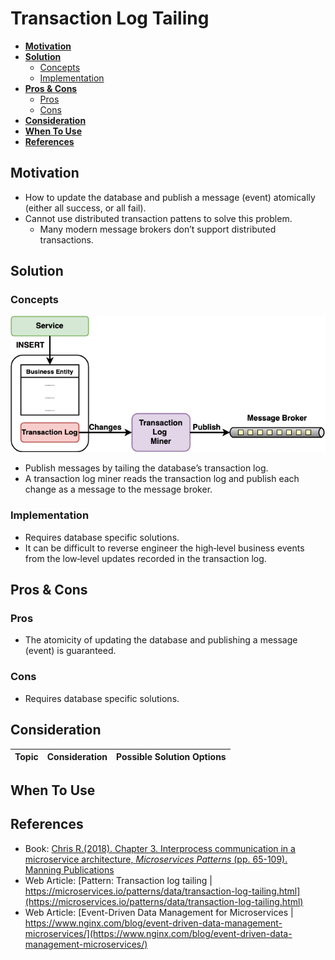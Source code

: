 # Transaction Log Tailing

- [**Motivation**](#motivation)
- [**Solution**](#solution)
   - [Concepts](#concepts)
   - [Implementation](#implementation)
- [**Pros & Cons**](#pros--cons)
   - [Pros](#pros)
   - [Cons](#cons)
- [**Consideration**](#consideration)
- [**When To Use**](#when-to-use)
- [**References**](#references)

## Motivation
- How to update the database and publish a message (event) atomically (either all success, or all fail).
- Cannot use distributed transaction pattens to solve this problem.
   - Many modern message brokers don’t support distributed transactions.

## Solution
### Concepts
![](../../diagrams/png/transaction_log_tailing_small.png)
- Publish messages by tailing the database’s transaction log.
- A transaction log miner reads the transaction log and publish each change as a message to the message broker.

### Implementation
- Requires database specific solutions.
- It can be difficult to reverse engineer the high‑level business events from the low‑level updates recorded in the transaction log.

## Pros & Cons
### Pros
- The atomicity of updating the database and publishing a message (event) is guaranteed.

### Cons
- Requires database specific solutions.

## Consideration
| Topic | Consideration | Possible Solution Options |
|----|-----|-----|

## When To Use

## References
- Book: [Chris R.(2018). Chapter 3. Interprocess communication in a microservice architecture, *Microservices Patterns* (pp. 65-109). Manning Publications](https://www.manning.com/books/microservices-patterns)
- Web Article: [Pattern: Transaction log tailing | https://microservices.io/patterns/data/transaction-log-tailing.html](https://microservices.io/patterns/data/transaction-log-tailing.html)
- Web Article: [Event-Driven Data Management for Microservices | https://www.nginx.com/blog/event-driven-data-management-microservices/](https://www.nginx.com/blog/event-driven-data-management-microservices/)
